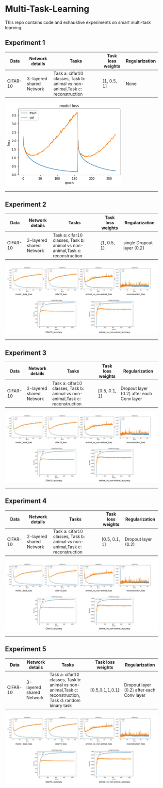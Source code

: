 # Multi-Task-Learning
This repo contains code and exhaustive experiments on smart multi-task learning


## Experiment 1


Data | Network details| Tasks | Task loss weights  | Regularization
---- | -------------- | ----- | ------------ | --------------- 
CIFAR-10 | 3-layered shared Network | Task a: cifar10 classes, Task b: animal vs non-animal,Task c: reconstruction | [1, 0.5, 1] | None

![alt text](https://github.com/hananshafi/Multi-Task-Learning/blob/main/assets/exp1loss.png)

---

## Experiment 2


Data | Network details| Tasks | Task loss weights  | Regularization
---- | -------------- | ----- | ------------ | --------------- 
CIFAR-10 | 3-layered shared Network | Task a: cifar10 classes, Task b: animal vs non-animal,Task c: reconstruction | [1, 0.5, 1] | single Dropout layer (0.2)

![exp 2](https://github.com/hananshafi/Multi-Task-Learning/blob/main/assets/Untitled%20drawing(1).jpg)

---

## Experiment 3


Data | Network details| Tasks | Task loss weights  | Regularization
---- | -------------- | ----- | ------------ | --------------- 
CIFAR-10 | 3-layered shared Network | Task a: cifar10 classes, Task b: animal vs non-animal,Task c: reconstruction | [0.5, 0.1, 1] | Dropout layer (0.2) after each Conv layer

![exp 2](https://github.com/hananshafi/Multi-Task-Learning/blob/main/assets/Untitled%20drawing(1).jpg)

---

## Experiment 4


Data | Network details| Tasks | Task loss weights  | Regularization
---- | -------------- | ----- | ------------ | --------------- 
CIFAR-10 | 2-layered shared Network | Task a: cifar10 classes, Task b: animal vs non-animal,Task c: reconstruction | [0.5, 0.1, 1] | Dropout layer (0.2)

![exp 2](https://github.com/hananshafi/Multi-Task-Learning/blob/main/assets/Untitled%20drawing(1).jpg)

---


## Experiment 5


Data | Network details| Tasks | Task loss weights  | Regularization
---- | -------------- | ----- | ------------ | --------------- 
CIFAR-10 | 3-layered shared Network | Task a: cifar10 classes, Task b: animal vs non-animal,Task c: reconstruction, Task d: random binary task | [0.5,0.1,1,0.1] | Dropout layer (0.2) after each Conv layer

![exp 2](https://github.com/hananshafi/Multi-Task-Learning/blob/main/assets/Untitled%20drawing(1).jpg)

